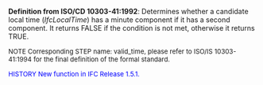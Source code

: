 ﻿**Definition from ISO/CD 10303-41:1992**: Determines whether a candidate local time (_IfcLocalTime_) has a minute component if it has a second component. It returns FALSE if the condition is not met, otherwise it returns TRUE.

> <font size="-1">
  NOTE Corresponding STEP name: valid_time, please refer to ISO/IS 10303-41:1994
  for the final definition of the formal standard.
</font>

> <font size="-1" color="#0000FF">
  HISTORY New function in IFC Release 1.5.1.
</font>